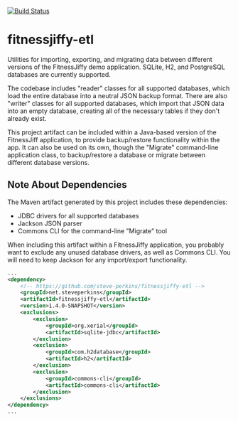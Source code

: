 [![Build Status](https://drone.io/github.com/steve-perkins/fitnessjiffy-etl/status.png)](https://drone.io/github.com/steve-perkins/fitnessjiffy-etl/latest)

fitnessjiffy-etl
================

Utilities for importing, exporting, and migrating data between different versions of the
FitnessJiffy demo application.  SQLite, H2, and PostgreSQL databases are currently supported.

The codebase includes "reader" classes for all supported databases, which load the entire
database into a neutral JSON backup format.  There are also "writer" classes for all
supported databases, which import that JSON data into an empty database, creating all of
the necessary tables if they don't already exist.

This project artifact can be included within a Java-based version of the FitnessJiff application,
to provide backup/restore functionality within the app.  It can also be used on its own, though
the "Migrate" command-line application class, to backup/restore a database or migrate between
different database versions.

Note About Dependencies
----------------

The Maven artifact generated by this project includes these dependencies:

* JDBC drivers for all supported databases
* Jackson JSON parser
* Commons CLI for the command-line "Migrate" tool

When including this artifact within a FitnessJiffy application, you probably want to exclude
any unused database drivers, as well as Commons CLI.  You will need to keep Jackson for any
import/export functionality.

```XML
...
<dependency>
    <!-- https://github.com/steve-perkins/fitnessjiffy-etl -->
    <groupId>net.steveperkins</groupId>
    <artifactId>fitnessjiffy-etl</artifactId>
    <version>1.4.0-SNAPSHOT</version>
    <exclusions>
        <exclusion>
            <groupId>org.xerial</groupId>
            <artifactId>sqlite-jdbc</artifactId>
        </exclusion>
        <exclusion>
            <groupId>com.h2database</groupId>
            <artifactId>h2</artifactId>
        </exclusion>
        <exclusion>
            <groupId>commons-cli</groupId>
            <artifactId>commons-cli</artifactId>
        </exclusion>
    </exclusions>
</dependency>
...
```
